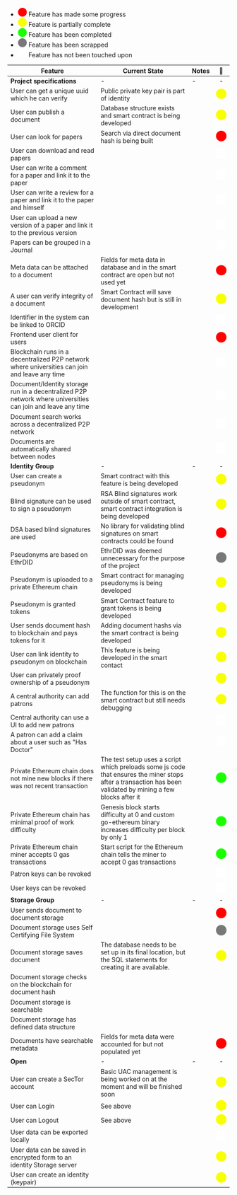 
- <img src="https://raw.githubusercontent.com/clecap/sector-coop/main/identity-group/Circles/red.png" height="20" width="20"> Feature has made some progress
- <img src="https://raw.githubusercontent.com/clecap/sector-coop/main/identity-group/Circles/yellow.png" height="20" width="20"> Feature is partially complete
- <img src="https://raw.githubusercontent.com/clecap/sector-coop/main/identity-group/Circles/green.png" height="20" width="20"> Feature has been completed
- <img src="https://raw.githubusercontent.com/clecap/sector-coop/main/identity-group/Circles/grey.png" height="20" width="20"> Feature has been scrapped
- <img src="https://raw.githubusercontent.com/clecap/sector-coop/main/identity-group/Circles/white.png" height="20" width="20"> Feature has not been touched upon

Feature | Current State | Notes | 🚦
--- | --- | --- | :-:
**Project specifications** | - | - | -
User can get a unique uuid which he can verify | Public private key pair is part of identity | | ![Yellow](/identity-group/Circles/yellow.png)
User can publish a document | Database structure exists and smart contract is being developed | |![Yellow](/identity-group/Circles/yellow.png)
User can look for papers  | Search via direct document hash is being built| |![Red](/identity-group/Circles/red.png)
User can download and read papers  | | |![White](/identity-group/Circles/white.png)
User can write a comment for a paper and link it to the paper | | |![White](/identity-group/Circles/white.png)
User can write a review for a paper and link it to the paper and himself  | | |![White](/identity-group/Circles/white.png)
User can upload a new version of a paper and link it to the previous version | | |![White](/identity-group/Circles/white.png)
Papers can be grouped in a Journal | | |![White](/identity-group/Circles/white.png)
Meta data can be attached to a document  | Fields for meta data in database and in the smart contract are open but not used yet| |![Red](/identity-group/Circles/red.png)
A user can verify integrity of a document  | Smart Contract will save document hash but is still in development| |![Yellow](/identity-group/Circles/yellow.png)
Identifier in the system can be linked to ORCID | | |![White](/identity-group/Circles/white.png)
Frontend user client for users | | |![Red](/identity-group/Circles/red.png)
Blockchain runs in a decentralized P2P network where universities can join and leave any time | | |![White](/identity-group/Circles/white.png)
Document/Identity storage run in a decentralized P2P network where universities can join and leave any time | | | ![White](/identity-group/Circles/white.png)
Document search works across a decentralized P2P network  | | |![White](/identity-group/Circles/white.png)
Documents are automatically shared between nodes | | |![White](/identity-group/Circles/white.png)
**Identity Group** | - | - | -
User can create a pseudonym | Smart contract with this feature is being developed| |![Yellow](/identity-group/Circles/yellow.png)
Blind signature can be used to sign a pseudonym | RSA Blind signatures work outside of smart contract, smart contract integration is being developed| |![Yellow](/identity-group/Circles/yellow.png)
DSA based blind signatures are used | No library for validating blind signatures on smart contracts could be found| |![Red](/identity-group/Circles/red.png)
Pseudonyms are based on EthrDID  | EthrDID was deemed unnecessary for the purpose of the project| |![Grey](/identity-group/Circles/grey.png)
Pseudonym is uploaded to a private Ethereum chain | Smart contract for managing pseudonyms is being developed | | ![Yellow](/identity-group/Circles/yellow.png)
Pseudonym is granted tokens | Smart Contract feature to grant tokens is being developed| | ![Yellow](/identity-group/Circles/yellow.png)
User sends document hash to blockchain and pays tokens for it  | Adding document hashs via the smart contract is being developed| |![Yellow](/identity-group/Circles/yellow.png)
User can link identity to pseudonym on blockchain | This feature is being developed in the smart contact | | ![Yellow](/identity-group/Circles/yellow.png)
User can privately proof ownership of a pseudonym | | |![Yellow](/identity-group/Circles/yellow.png)
A central authority can add patrons  | The function for this is on the smart contract but still needs debugging| |![Yellow](/identity-group/Circles/yellow.png)
Central authority can use a UI to add new patrons | | | ![White](/identity-group/Circles/white.png)
A patron can add a claim about a user such as "Has Doctor"  | | |![White](/identity-group/Circles/white.png)
Private Ethereum chain does not mine new blocks if there was not recent transaction | The test setup uses a script which preloads some js code that ensures the miner stops after a transaction has been validated by mining a few blocks after it| |![Green](/identity-group/Circles/green.png)
Private Ethereum chain has minimal proof of work difficulty | Genesis block starts difficulty at 0 and custom go-ethereum binary increases difficulty per block by only 1 | | ![Green](/identity-group/Circles/green.png)
Private Ethereum chain miner accepts 0 gas transactions | Start script for the Ethereum chain tells the miner to accept 0 gas transactions | |![Green](/identity-group/Circles/green.png)
Patron keys can be revoked | | |![White](/identity-group/Circles/white.png)
User keys can be revoked | | | ![White](/identity-group/Circles/white.png)
**Storage Group** | - | - | -
User sends document to document storage |  | | ![Red](/identity-group/Circles/red.png)
Document storage uses Self Certifying File System | | | ![Grey](/identity-group/Circles/grey.png)
Document storage saves document | The database needs to be set up in its final location, but the SQL statements for creating it are available. | | ![Yellow](/identity-group/Circles/yellow.png)
Document storage checks on the blockchain for document hash | | | 
Document storage is searchable | | | 
Document storage has defined data structure | | | 
Documents have searchable metadata | Fields for meta data were accounted for but not populated yet| | ![Red](/identity-group/Circles/red.png)
**Open** | - | - | -
User can create a SecTor account | Basic UAC management is being worked on at the moment and will be finished soon | | ![Yellow](/identity-group/Circles/yellow.png)
User can Login | See above | |![Yellow](/identity-group/Circles/yellow.png)
User can Logout | See above | | ![Yellow](/identity-group/Circles/yellow.png)
User data can be exported locally  | | |![White](/identity-group/Circles/white.png)
User data can be saved in encrypted form to an identity Storage server | | |![Yellow](/identity-group/Circles/yellow.png)
User can create an identity (keypair)  | | |![Yellow](/identity-group/Circles/yellow.png)
